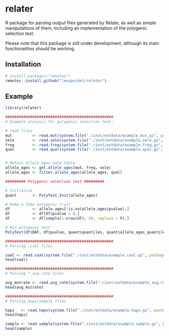 # relater

<!-- badges: start -->
<!-- badges: end -->

R package for parsing output files generated by Relate, as well as simple manipulations of them, including an implementation of the polygenic selection test.

Please note that this package is still under development, although its main functionalities should be working.

## Installation

``` r
# install.packages("remotes")
remotes::install_github("leospeidel/relater")
```

## Example

``` r
library(relater)

################################################
# Example analysis for polygenic selection test:

# read files
mut         <- read.mut(system.file("./inst/extdata/example.mut.gz", package = "relater"))
sele        <- read.sele(system.file("./inst/extdata/example.sele.gz", package = "relater"))
freq        <- read.freq(system.file("./inst/extdata/example.freq.gz", package = "relater"))
qual        <- read.qual(system.file("./inst/extdata/example.qual.gz", package = "relater"))


# Obtain allele_ages data table
allele_ages <- get.allele_ages(mut, freq, sele)
allele_ages <- filter.allele_ages(allele_ages, qual)

######### Polygenic selection test #########

# Initialise
quant       <- PolyTest_Init(allele_ages)

# Make a fake polygenic trait
df          <- allele_ages[!is.na(allele_ages$pvalue),]
df          <- df[df$pvalue < 0,]
df          <- df[sample(1:nrow(df), 50, replace = F),]

# Run polygenic test
PolyTest(df$DAF, df$pvalue, quant$quantiles, quant$allele_ages_quantiles)

################################################
# Parsing .coal files

coal <- read.coal(system.file("./inst/extdata/example.coal.gz", package = "relater"))
head(coal)

################################################
# Parsing *_avg.rate files

avg_mutrate <- read.avg_rate(system.file("./inst/extdata/example_avg.rate.gz", package = "relater"))
head(avg_mutrate)

################################################
# Parsing haps/sample files

haps   <- read.haps(system.file("./inst/extdata/example.haps.gz", package = "relater"))
head(haps)

sample <- read.sample(system.file("./inst/extdata/example.sample.gz", package = "relater"))
head(sample)

```
